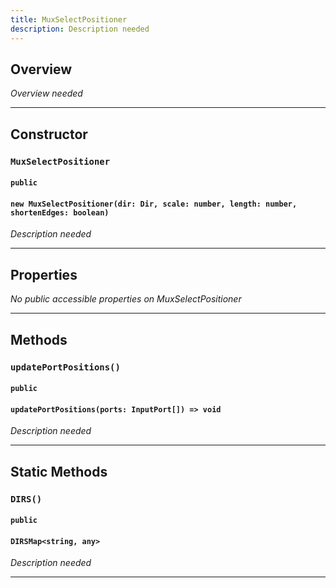 ```yaml
---
title: MuxSelectPositioner
description: Description needed
---
```



## Overview
*Overview needed*

---


## Constructor

### `MuxSelectPositioner`
#### `public`
#### `new MuxSelectPositioner(dir: Dir, scale: number, length: number, shortenEdges: boolean)`
*Description needed*

---


## Properties

*No public accessible properties on MuxSelectPositioner*

---


## Methods

### `updatePortPositions()`
#### `public`
#### `updatePortPositions(ports: InputPort[]) => void`
*Description needed*

---


## Static Methods


### `DIRS()`
#### `public`
#### `DIRSMap<string, any>`
*Description needed*

---
